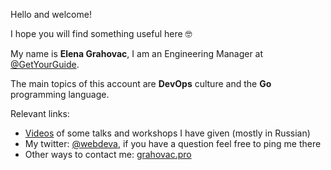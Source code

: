 Hello and welcome!

I hope you will find something useful here 🤓

My name is **Elena Grahovac**,
I am an Engineering Manager at [@GetYourGuide](https://github.com/getyourguide).

The main topics of this account are **DevOps** culture and
the **Go** programming language.

Relevant links:

- [Videos](https://www.youtube.com/playlist?list=PLyF2SpuGmalu85UcV-G6BBnoC1b5-eHbA) of some talks and workshops I have given (mostly in Russian)
- My twitter: [@webdeva](https://twitter.com/webdeva), if you have a question feel free to ping me there
- Other ways to contact me: [grahovac.pro](https://grahovac.pro)
